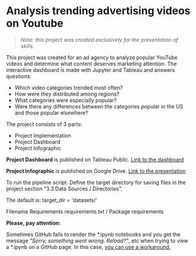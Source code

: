 # Analysis trending advertising videos on Youtube
>*Note: this project was created exclusively for the presentation of skills.*

This project was created for an ad agency to analyze popular YouTube videos and determine what content deserves marketing attention.
The interactive dashboard is made with Jupyter and Tableau and answers questions: 
* Which video categories trended most often?
* How were they distributed among regions?
* What categories were especially popular? 
* Were there any differences between the categories popular in the US and those popular elsewhere?

The project consists of 3 parts:

* Project Implementation
* Project Dashboard
* Project Infographic

**Project Dashboard** is published on Tableau Public. [Link to the dashboard](https://public.tableau.com/profile/aliona808#!/vizhome/VideoTrendsonYouTube/VideoTrendsonYouTubeNov2017-Jun2018)

**Project Infographic** is published on Google Drive. [Link to the presentation](https://drive.google.com/file/d/1hb2xg6HP2LvST52AUgo4wopbLhb_fo_k/view?usp=sharing)

To run the pipeline script:
Define the target directory for saving files in the project section "3.3 Data Sources / Directories".

The default is:
target_dir = 'datasets/'


Filename Requirements
requirements.txt / Package requirements

**Please, pay attention:**

Sometimes GitHub fails to render the *.ipynb notebooks and you get the message *"Sorry, something went wrong. Reload?"*, etc when trying to view a *.ipynb on a GitHub page. In this case, [you can use a workaround.](https://github.com/Aliona88/analysis_trending_advertising_videos/blob/master/if_notebook_not_loaded.md#a-workaround)
